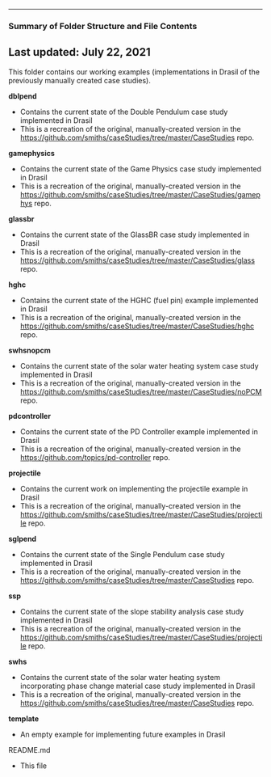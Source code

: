--------------------------------------------------
### Summary of Folder Structure and File Contents
Last updated: July 22, 2021
--------------------------------------------------

This folder contains our working examples (implementations in Drasil of the previously manually created case studies).

**dblpend**
  - Contains the current state of the Double Pendulum case study implemented in Drasil
  - This is a recreation of the original, manually-created version 
    in the https://github.com/smiths/caseStudies/tree/master/CaseStudies repo.

**gamephysics**
  - Contains the current state of the Game Physics case study implemented in Drasil
  - This is a recreation of the original, manually-created version 
    in the https://github.com/smiths/caseStudies/tree/master/CaseStudies/gamephys repo.

**glassbr**
  - Contains the current state of the GlassBR case study implemented in Drasil
  - This is a recreation of the original, manually-created version 
    in the https://github.com/smiths/caseStudies/tree/master/CaseStudies/glass repo.
  
**hghc**
  - Contains the current state of the HGHC (fuel pin) example implemented in Drasil
  - This is a recreation of the original, manually-created version 
    in the https://github.com/smiths/caseStudies/tree/master/CaseStudies/hghc repo.
  
**swhsnopcm**
  - Contains the current state of the solar water heating system case study implemented in Drasil
  - This is a recreation of the original, manually-created version 
    in the https://github.com/smiths/caseStudies/tree/master/CaseStudies/noPCM repo.

**pdcontroller**
  - Contains the current state of the PD Controller example implemented in Drasil
  - This is a recreation of the original, manually-created version 
    in the https://github.com/topics/pd-controller repo.

**projectile**
  - Contains the current work on implementing the projectile example in Drasil
  - This is a recreation of the original, manually-created version 
    in the https://github.com/smiths/caseStudies/tree/master/CaseStudies/projectile repo.  

**sglpend**
  - Contains the current state of the Single Pendulum case study implemented in Drasil
  - This is a recreation of the original, manually-created version 
    in the https://github.com/smiths/caseStudies/tree/master/CaseStudies repo. 

**ssp**
  - Contains the current state of the slope stability analysis case study implemented in Drasil
  - This is a recreation of the original, manually-created version 
    in the https://github.com/smiths/caseStudies/tree/master/CaseStudies/projectile repo. 
  
**swhs**
  - Contains the current state of the solar water heating system incorporating phase change material case study implemented in Drasil
  - This is a recreation of the original, manually-created version 
    in the https://github.com/smiths/caseStudies/tree/master/CaseStudies repo. 

**template**
  - An empty example for implementing future examples in Drasil

README.md
  - This file
